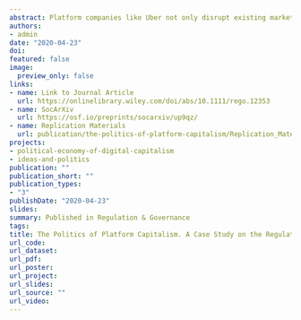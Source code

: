 ```yaml
---
abstract: Platform companies like Uber not only disrupt existing markets but also contest existing regulatory regimes. This raises the question of how, when, and why such companies are regulated. This paper develops, tests and defends a theoretical framework that explains the politics of regulatory response to the rise of platform capitalism. Using discourse network analysis and a case study on the regulation of Uber in New York, it shows that the success or failure of regulations depends on the ability of actors to mobilize broad coalition; that narratives affect the composition of these coalitions; and that platform companies have both unique political strengths and vulnerabilities. The paper makes substantive contributions to our understanding of the politics of platform capitalism, and it makes theoretical contributions to the literatures on coalitional politics, ideational institutionalism, and business power.
authors:
- admin
date: "2020-04-23"
doi:
featured: false
image:
  preview_only: false
links:
- name: Link to Journal Article
  url: https://onlinelibrary.wiley.com/doi/abs/10.1111/rego.12353
- name: SocArXiv
  url: https://osf.io/preprints/socarxiv/up9qz/
- name: Replication Materials
  url: publication/the-politics-of-platform-capitalism/Replication_Material_Seidl_Politics_of_Platform_Capitalism.zip
projects:
- political-economy-of-digital-capitalism
- ideas-and-politics
publication: ""
publication_short: ""
publication_types:
- "3"
publishDate: "2020-04-23"
slides:
summary: Published in Regulation & Governance
tags:
title: The Politics of Platform Capitalism. A Case Study on the Regulation of Uber in New York
url_code:
url_dataset:
url_pdf: 
url_poster:
url_project:
url_slides:
url_source: ""
url_video:
---
```

